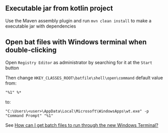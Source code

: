 ## Executable jar from kotlin project
Use the Maven assembly plugin and run `mvn clean install` to make a executable jar with dependencies

## Open bat files with Windows terminal when double-clicking
Open `Registry Editor` as administrator by searching for it at the `Start` button

Then change
`HKEY_CLASSES_ROOT\batfile\shell\open\command` default value from:
````
"%1" %*
````
to:
````
"C:\Users\<user>\AppData\Local\Microsoft\WindowsApps\wt.exe" -p "Command Prompt" "%1"
````
See [How can I get batch files to run through the new Windows Terminal?](https://stackoverflow.com/questions/56191386/how-can-i-get-batch-files-to-run-through-the-new-windows-terminal)
